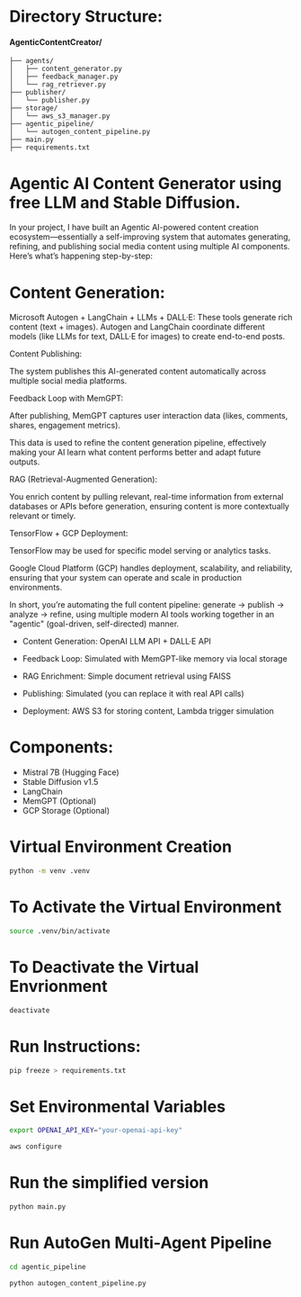 # Directory Structure:

#### AgenticContentCreator/
```plaintext
├── agents/
│   ├── content_generator.py
│   ├── feedback_manager.py
│   └── rag_retriever.py
├── publisher/
│   └── publisher.py
├── storage/
│   └── aws_s3_manager.py
├── agentic_pipeline/
│   └── autogen_content_pipeline.py  
├── main.py
├── requirements.txt
```


# Agentic AI Content Generator using free LLM and Stable Diffusion.

In your project, I have built an Agentic AI-powered content creation ecosystem—essentially a self-improving system that automates generating, refining, and publishing social media content using multiple AI components. Here’s what’s happening step-by-step:

# Content Generation:

Microsoft Autogen + LangChain + LLMs + DALL·E:
These tools generate rich content (text + images). Autogen and LangChain coordinate different models (like LLMs for text, DALL·E for images) to create end-to-end posts.

Content Publishing:

The system publishes this AI-generated content automatically across multiple social media platforms.

Feedback Loop with MemGPT:

After publishing, MemGPT captures user interaction data (likes, comments, shares, engagement metrics).

This data is used to refine the content generation pipeline, effectively making your AI learn what content performs better and adapt future outputs.

RAG (Retrieval-Augmented Generation):

You enrich content by pulling relevant, real-time information from external databases or APIs before generation, ensuring content is more contextually relevant or timely.

TensorFlow + GCP Deployment:

TensorFlow may be used for specific model serving or analytics tasks.

Google Cloud Platform (GCP) handles deployment, scalability, and reliability, ensuring that your system can operate and scale in production environments.

In short, you’re automating the full content pipeline: generate → publish → analyze → refine, using multiple modern AI tools working together in an "agentic" (goal-driven, self-directed) manner.



- Content Generation: OpenAI LLM API + DALL·E API

- Feedback Loop: Simulated with MemGPT-like memory via local storage

- RAG Enrichment: Simple document retrieval using FAISS

- Publishing: Simulated (you can replace it with real API calls)

- Deployment: AWS S3 for storing content, Lambda trigger simulation



# Components:
- Mistral 7B (Hugging Face)
- Stable Diffusion v1.5
- LangChain
- MemGPT (Optional)
- GCP Storage (Optional)


# Virtual Environment Creation
```bash
python -m venv .venv
```

# To Activate the Virtual Environment 
```bash
source .venv/bin/activate
```

# To Deactivate the Virtual Envrionment 
```bash
deactivate 
```

# Run Instructions:

```bash
pip freeze > requirements.txt
```


# Set Environmental Variables

```bash
export OPENAI_API_KEY="your-openai-api-key"
```

```bash
aws configure
```


# Run the simplified version

```bash 
python main.py
```

# Run AutoGen Multi-Agent Pipeline

```bash
cd agentic_pipeline
```
```bash
python autogen_content_pipeline.py
```
